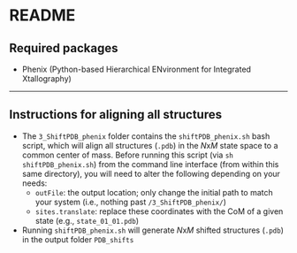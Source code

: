 # README
## Required packages
- Phenix (Python-based Hierarchical ENvironment for Integrated Xtallography)

---

## Instructions for aligning all structures
- The `3_ShiftPDB_phenix` folder contains the `shiftPDB_phenix.sh` bash script, which will align all structures (`.pdb`) in the *N*x*M* state space to a common center of mass. Before running this script (via `sh shiftPDB_phenix.sh`) from the command line interface (from within this same directory), you will need to alter the following depending on your needs:
  - `outFile`: the output location; only change the initial path to match your system (i.e., nothing past `/3_ShiftPDB_phenix/`)
  - `sites.translate`: replace these coordinates with the CoM of a given state (e.g., `state_01_01.pdb`)
- Running `shiftPDB_phenix.sh` will generate *N*x*M* shifted structures (`.pdb`) in the output folder `PDB_shifts`
